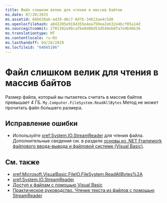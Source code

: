 ```yaml
---
title: Файл слишком велик для чтения в массив байтов
ms.date: 07/20/2015
ms.assetid: 686630a6-a439-46c7-8d7b-34613ae4c5d8
ms.openlocfilehash: a842205e9184355e4ea750ea2eb32e4bcf05a14d
ms.sourcegitcommit: 2701302a99cafbe0d86d53d540eb0fa7e9b46b36
ms.translationtype: MT
ms.contentlocale: ru-RU
ms.lasthandoff: 04/28/2019
ms.locfileid: "64665106"
---
```

# <a name="file-is-too-large-to-read-into-a-byte-array"></a>Файл слишком велик для чтения в массив байтов
Размер файла, который вы пытаетесь считать в массив байтов превышает 4 ГБ. `My.Computer.FileSystem.ReadAllBytes` Метод не может прочитать файл большего размера.  
  
## <a name="to-correct-this-error"></a>Исправление ошибки  
  
- Используйте <xref:System.IO.StreamReader> для чтения файла. Дополнительные сведения см. в разделе [основы из .NET Framework файлового ввода-вывода и файловой системе (Visual Basic)](../../../visual-basic/developing-apps/programming/drives-directories-files/basics-of-net-framework-file-io-and-the-file-system.md).  
  
## <a name="see-also"></a>См. также

- <xref:Microsoft.VisualBasic.FileIO.FileSystem.ReadAllBytes%2A>
- <xref:System.IO.StreamReader>
- [Доступ к файлам с помощью Visual Basic](../../../visual-basic/developing-apps/programming/drives-directories-files/file-access.md)
- [Практическое руководство. Чтение текста из файлов с помощью StreamReader](../../../visual-basic/developing-apps/programming/drives-directories-files/how-to-read-text-from-files-with-a-streamreader.md)

